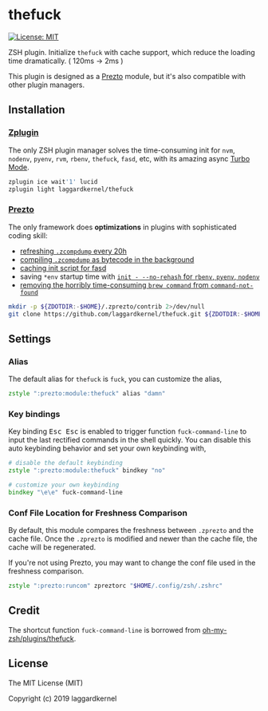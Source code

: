 # thefuck

[![License: MIT][license icon]][license]

ZSH plugin. Initialize `thefuck` with cache support, which reduce the loading
time dramatically. ( 120ms -> 2ms )

This plugin is designed as a [Prezto][prezto] module, but it's also
compatible with other plugin managers.

## Installation

### [Zplugin][zplugin]

The only ZSH plugin manager solves the time-consuming init for
`nvm`, `nodenv`, `pyenv`, `rvm`, `rbenv`, `thefuck`, `fasd`, etc,
with its amazing async [Turbo Mode][turbo mode].

```zsh
zplugin ice wait'1' lucid
zplugin light laggardkernel/thefuck
```

### [Prezto][prezto]

The only framework does **optimizations** in plugins with sophisticated coding skill:
- [refreshing `.zcompdump` every 20h][prezto zcompdump 1]
- [compiling `.zcompdump` as bytecode in the background][prezto zcompdump 2]
- [caching init script for fasd][prezto fasd]
- saving `*env` startup time with [`init - --no-rehash` for `rbenv`, `pyenv`, `nodenv`][prezto *env]
- [removing the horribly time-consuming `brew command` from `command-not-found`][prezto brew command]

```zsh
mkdir -p ${ZDOTDIR:-$HOME}/.zprezto/contrib 2>/dev/null
git clone https://github.com/laggardkernel/thefuck.git ${ZDOTDIR:-$HOME}/.zprezto/contrib/thefuck
```

## Settings

### Alias
The default alias for `thefuck` is `fuck`, you can customize the alias,

```zsh
zstyle ":prezto:module:thefuck" alias "damn"
```

### Key bindings
Key binding <kbd>Esc Esc</kbd> is enabled to trigger function `fuck-command-line`
to input the last rectified commands in the shell quickly. You can disable
this auto keybinding behavior and set your own keybinding with,

```zsh
# disable the default keybinding
zstyle ":prezto:module:thefuck" bindkey "no"

# customize your own keybinding
bindkey "\e\e" fuck-command-line
```

### Conf File Location for Freshness Comparison
By default, this module compares the freshness between `.zprezto` and the cache file. Once the `.zprezto` is modified and newer than the cache file, the
cache will be regenerated.

If you're not using Prezto, you may want to change the conf file used in the
freshness comparison.

```zsh
zstyle ":prezto:runcom" zpreztorc "$HOME/.config/zsh/.zshrc"
```

## Credit

The shortcut function `fuck-command-line` is borrowed from [oh-my-zsh/plugins/thefuck][omz-thefuck].

## License

The MIT License (MIT)

Copyright (c) 2019 laggardkernel


[license icon]: https://img.shields.io/badge/License-MIT-green.svg
[license]: https://opensource.org/licenses/MIT

[zplugin]: https://github.com/zdharma/zplugin
[turbo mode]: https://github.com/zdharma/zplugin#turbo-mode-zsh--53

[prezto]: https://github.com/sorin-ionescu/prezto
[prezto zcompdump 1]: https://github.com/sorin-ionescu/prezto/blob/4abbc5572149baa6a5e7e38393a4b2006f01024f/modules/completion/init.zsh#L31-L41
[prezto zcompdump 2]: https://github.com/sorin-ionescu/prezto/blob/4abbc5572149baa6a5e7e38393a4b2006f01024f/runcoms/zlogin#L9-L15
[prezto fasd]: https://github.com/sorin-ionescu/prezto/blob/4abbc5572149baa6a5e7e38393a4b2006f01024f/modules/fasd/init.zsh#L22-L36
[prezto *env]: https://github.com/sorin-ionescu/prezto/blob/4abbc5572149baa6a5e7e38393a4b2006f01024f/modules/python/init.zsh#L22
[prezto brew command]: https://github.com/sorin-ionescu/prezto/blob/4abbc5572149baa6a5e7e38393a4b2006f01024f/modules/command-not-found/init.zsh

[omz-thefuck]: https://github.com/robbyrussell/oh-my-zsh/tree/master/plugins/thefuck
